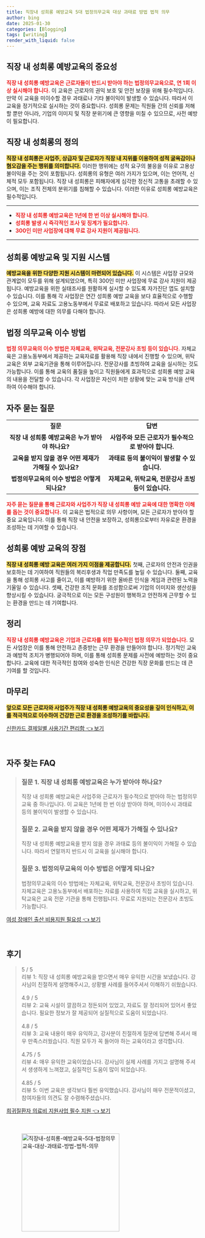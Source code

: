 ```yaml
---
title: 직장내 성희롱 예방교육 5대 법정의무교육 대상 과태료 방법 법적 의무
author: bing
date: 2025-01-30
categories: [Blogging]
tags: [writing]
render_with_liquid: false
---
```



<h2 id='직장 내 성희롱 예방교육의 중요성'>직장 내 성희롱 예방교육의 중요성</h2>

<p><b><span style="color: #ee2323;">직장 내 성희롱 예방교육은 근로자들이 반드시 받아야 하는 법정의무교육으로, 연 1회 이상 실시해야 합니다.</span></b> 이 교육은 근로자의 권익 보호 및 안전 보장을 위해 필수적입니다. 만약 이 교육을 미이수할 경우 과태료나 기타 불이익이 발생할 수 있습니다. 따라서 이 교육을 정기적으로 실시하는 것이 중요합니다. 성희롱 문제는 직원들 간의 신뢰를 저해할 뿐만 아니라, 기업의 이미지 및 직장 분위기에 큰 영향을 미칠 수 있으므로, 사전 예방이 필요합니다.</p>

<h2 id='직장 내 성희롱의 정의'>직장 내 성희롱의 정의</h2>

<p><b><span style="background-color: #ffe066;">직장 내 성희롱은 사업주, 상급자 및 근로자가 직장 내 지위를 이용하여 성적 굴욕감이나 혐오감을 주는 행위를 의미합니다.</span></b> 이러한 행위에는 성적 요구의 불응을 이유로 고용상 불이익을 주는 것이 포함됩니다. 성희롱의 유형은 여러 가지가 있으며, 이는 언어적, 신체적 모두 포함됩니다. 직장 내 성희롱은 피해자에게 심각한 정신적 고통을 초래할 수 있으며, 이는 조직 전체의 분위기를 침해할 수 있습니다. 이러한 이유로 성희롱 예방교육은 필수적입니다.</p>

<hr />

<ul>
    <li><b><span style="color: #ee2323;">직장 내 성희롱 예방교육은 1년에 한 번 이상 실시해야 합니다.</span></b></li>
    <li><b><span style="color: #ee2323;">성희롱 발생 시 즉각적인 조사 및 징계가 필요합니다.</span></b></li>
    <li><b><span style="color: #ee2323;">300인 미만 사업장에 대해 무료 강사 지원이 제공됩니다.</span></b></li>
</ul>

<hr />

<h2 id='성희롱 예방교육 및 지원 시스템'>성희롱 예방교육 및 지원 시스템</h2>

<p><b><span style="background-color: #ffe066;">예방교육을 위한 다양한 지원 시스템이 마련되어 있습니다.</span></b> 이 시스템은 사업장 규모와 관계없이 모두를 위해 설계되었으며, 특히 300인 미만 사업장에 무료 강사 지원이 제공됩니다. 예방교육을 위한 실태조사를 원활하게 실시할 수 있도록 자가진단 앱도 설치할 수 있습니다. 이를 통해 각 사업장은 연간 성희롱 예방 교육을 보다 효율적으로 수행할 수 있으며, 교육 자료도 고용노동부에서 무료로 배포하고 있습니다. 따라서 모든 사업장은 성희롱 예방에 대한 의무를 다해야 합니다.</p>

<h2 id='법정 의무교육 이수 방법'>법정 의무교육 이수 방법</h2>

<p><b><span style="color: #ee2323;">법정 의무교육의 이수 방법은 자체교육, 위탁교육, 전문강사 초빙 등이 있습니다.</span></b> 자체교육은 고용노동부에서 제공하는 교육자료를 활용해 직장 내에서 진행할 수 있으며, 위탁교육은 외부 교육기관을 통해 이루어집니다. 전문강사를 초빙하여 교육을 실시하는 것도 가능합니다. 이를 통해 교육의 품질을 높이고 직원들에게 효과적으로 성희롱 예방 교육의 내용을 전달할 수 있습니다. 각 사업장은 자신이 처한 상황에 맞는 교육 방식을 선택하여 이수해야 합니다.</p>

<h2 id='자주 묻는 질문'>자주 묻는 질문</h2>

<table>
    <tr>
        <td style="text-align: center; height: 17px;"><b>질문</b></td>
        <td style="text-align: center; height: 17px;"><b>답변</b></td>
    </tr>
    <tr>
        <td style="text-align: center; height: 17px;"><b>직장 내 성희롱 예방교육은 누가 받아야 하나요?</b></td>
        <td style="text-align: center; height: 17px;"><b>사업주와 모든 근로자가 필수적으로 받아야 합니다.</b></td>
    </tr>
    <tr>
        <td style="text-align: center; height: 17px;"><b>교육을 받지 않을 경우 어떤 제재가 가해질 수 있나요?</b></td>
        <td style="text-align: center; height: 17px;"><b>과태료 등의 불이익이 발생할 수 있습니다.</b></td>
    </tr>
    <tr>
        <td style="text-align: center; height: 17px;"><b>법정의무교육의 이수 방법은 어떻게 되나요?</b></td>
        <td style="text-align: center; height: 17px;"><b>자체교육, 위탁교육, 전문강사 초빙 등이 있습니다.</b></td>
    </tr>
</table>

<p><b><span style="color: #ee2323;">자주 묻는 질문을 통해 근로자와 사업주가 직장 내 성희롱 예방 교육에 대한 명확한 이해를 돕는 것이 중요합니다.</span></b> 이 교육은 법적으로 의무 사항이며, 모든 근로자가 받아야 할 중요 교육입니다. 이를 통해 직장 내 안전을 보장하고, 성희롱으로부터 자유로운 환경을 조성하는 데 기여할 수 있습니다.</p>

<h2 id='성희롱 예방 교육의 장점'>성희롱 예방 교육의 장점</h2>

<p><b><span style="background-color: #ffe066;">직장 내 성희롱 예방 교육은 여러 가지 이점을 제공합니다.</span></b> 첫째, 근로자의 안전과 인권을 보호하는 데 기여하여 직원들의 복리후생과 직업 만족도를 높일 수 있습니다. 둘째, 교육을 통해 성희롱 사고를 줄이고, 이를 예방하기 위한 올바른 인식을 게임과 관련된 노력을 기울일 수 있습니다. 셋째, 건강한 조직 문화를 조성함으로써 기업의 이미지와 생산성을 향상시킬 수 있습니다. 궁극적으로 이는 모든 구성원이 행복하고 안전하게 근무할 수 있는 환경을 만드는 데 기여합니다.</p>

<h2 id='정리'>정리</h2>

<p><b><span style="color: #ee2323;">직장 내 성희롱 예방교육은 기업과 근로자를 위한 필수적인 법정 의무가 되었습니다.</span></b> 모든 사업장은 이를 통해 안전하고 존중받는 근무 환경을 만들어야 합니다. 정기적인 교육과 예방적 조치가 병행되어야 하며, 이를 통해 성희롱 문제를 사전에 예방하는 것이 중요합니다. 교육에 대한 적극적인 참여와 성숙한 인식은 건강한 직장 문화를 만드는 데 큰 기여를 할 것입니다.</p>

<h2 id='마무리'>마무리</h2>

<p><b><span style="background-color: #ffe066;">앞으로 모든 근로자와 사업주가 직장 내 성희롱 예방교육의 중요성을 깊이 인식하고, 이를 적극적으로 이수하여 건강한 근로 환경을 조성하기를 바랍니다.</span></b></p>


<p><a class="click-button" title="신한카드 결제일별 사용기간 편리함" href="https://afficreate.github.io/posts/%EC%8B%A0%ED%95%9C%EC%B9%B4%EB%93%9C-%EA%B2%B0%EC%A0%9C%EC%9D%BC%EB%B3%84-%EC%82%AC%EC%9A%A9%EA%B8%B0%EA%B0%84-%ED%8E%B8%EB%A6%AC%ED%95%A8/" rel="dofollow">신한카드 결제일별 사용기간 편리함 👈 보기</a></p><br>
<h2 id='자주_찾는_FAQ'>자주 찾는 FAQ</h2>
<div itemscope="" itemtype="https://schema.org/FAQPage"> 
<blockquote> 
<div itemscope="" itemprop="mainEntity" itemtype="https://schema.org/Question"> 
<h3 itemprop="name">질문 1. 직장 내 성희롱 예방교육은 누가 받아야 하나요?</h3> 
<div itemscope="" itemprop="acceptedAnswer" itemtype="https://schema.org/Answer"> 
<span itemprop="text"> 
<p>직장 내 성희롱 예방교육은 사업주와 근로자가 필수적으로 받아야 하는 법정의무교육 중 하나입니다. 이 교육은 1년에 한 번 이상 받아야 하며, 미이수시 과태료 등의 불이익이 발생할 수 있습니다.</p> 
</span> 
</div> 
</div> 

<div itemscope="" itemprop="mainEntity" itemtype="https://schema.org/Question"> 
<h3 itemprop="name">질문 2. 교육을 받지 않을 경우 어떤 제재가 가해질 수 있나요?</h3> 
<div itemscope="" itemprop="acceptedAnswer" itemtype="https://schema.org/Answer"> 
<span itemprop="text"> 
<p>직장 내 성희롱 예방교육을 받지 않을 경우 과태료 등의 불이익이 가해질 수 있습니다. 따라서 연말까지 반드시 이 교육을 실시해야 합니다.</p> 
</span> 
</div> 
</div> 

<div itemscope="" itemprop="mainEntity" itemtype="https://schema.org/Question"> 
<h3 itemprop="name">질문 3. 법정의무교육의 이수 방법은 어떻게 되나요?</h3> 
<div itemscope="" itemprop="acceptedAnswer" itemtype="https://schema.org/Answer"> 
<span itemprop="text"> 
<p>법정의무교육의 이수 방법에는 자체교육, 위탁교육, 전문강사 초빙이 있습니다. 자체교육은 고용노동부에서 배포하는 자료를 사용하여 직접 교육을 실시하고, 위탁교육은 교육 전문 기관을 통해 진행됩니다. 무료로 지원되는 전문강사 초빙도 가능합니다.</p> 
</span> 
</div> 
</div> 
</blockquote> 
</div>
<p><a class="click-button" title="여성 장애인 출산 비용지원 필요성" href="https://afficreate.github.io/posts/%EC%97%AC%EC%84%B1-%EC%9E%A5%EC%95%A0%EC%9D%B8-%EC%B6%9C%EC%82%B0-%EB%B9%84%EC%9A%A9%EC%A7%80%EC%9B%90-%ED%95%84%EC%9A%94%EC%84%B1/" rel="dofollow">여성 장애인 출산 비용지원 필요성 👈 보기</a></p><br>
<h2 id='후기'>후기</h2>
<div itemscope itemtype="https://schema.org/Product">
  <blockquote>
  <div itemprop="review" itemscope itemtype="https://schema.org/Review">
      <div itemprop="reviewRating" itemscope itemtype="https://schema.org/Rating"> <span itemprop="ratingValue">5</span> / <span itemprop="bestRating">5</span> </div>
      <span itemprop="reviewBody">리뷰 1: 직장 내 성희롱 예방교육을 받으면서 매우 유익한 시간을 보냈습니다. 강사님이 친절하게 설명해주시고, 상황별 사례를 들어주셔서 이해하기 쉬웠습니다.</span>
  </div>
  <br>
  <div itemprop="review" itemscope itemtype="https://schema.org/Review">
      <div itemprop="reviewRating" itemscope itemtype="https://schema.org/Rating"> <span itemprop="ratingValue">4.9</span> / <span itemprop="bestRating">5</span> </div>
      <span itemprop="reviewBody">리뷰 2: 교육 시설이 깔끔하고 정돈되어 있었고, 자료도 잘 정리되어 있어서 좋았습니다. 필요한 정보가 잘 제공되어 실질적으로 도움이 되었습니다.</span>
  </div>
  <br>
  <div itemprop="review" itemscope itemtype="https://schema.org/Review">
      <div itemprop="reviewRating" itemscope itemtype="https://schema.org/Rating"> <span itemprop="ratingValue">4.8</span> / <span itemprop="bestRating">5</span> </div>
      <span itemprop="reviewBody">리뷰 3: 교육 내용이 매우 유익하고, 강사분이 친절하게 질문에 답변해 주셔서 매우 만족스러웠습니다. 직원 모두가 꼭 들어야 하는 교육이라고 생각합니다.</span>
  </div>
  <br>
  <div itemprop="review" itemscope itemtype="https://schema.org/Review">
      <div itemprop="reviewRating" itemscope itemtype="https://schema.org/Rating"> <span itemprop="ratingValue">4.75</span> / <span itemprop="bestRating">5</span> </div>
      <span itemprop="reviewBody">리뷰 4: 매우 유익한 교육이었습니다. 강사님이 실제 사례를 가지고 설명해 주셔서 생생하게 느껴졌고, 실질적인 도움이 많이 되었습니다.</span>
  </div>
  <br>
  <div itemprop="review" itemscope itemtype="https://schema.org/Review">
      <div itemprop="reviewRating" itemscope itemtype="https://schema.org/Rating"> <span itemprop="ratingValue">4.85</span> / <span itemprop="bestRating">5</span> </div>
      <span itemprop="reviewBody">리뷰 5: 이번 교육은 생각보다 훨씬 유익했습니다. 강사님이 매우 전문적이셨고, 참여자들의 의견도 잘 수렴해주셨습니다.</span>
  </div>
  </blockquote>
</div>
<p><a class="click-button" title="희귀질환자 의료비 지원사업 필수 지원" href="https://afficreate.github.io/posts/%ED%9D%AC%EA%B7%80%EC%A7%88%ED%99%98%EC%9E%90-%EC%9D%98%EB%A3%8C%EB%B9%84-%EC%A7%80%EC%9B%90%EC%82%AC%EC%97%85-%ED%95%84%EC%88%98-%EC%A7%80%EC%9B%90/" rel="dofollow">희귀질환자 의료비 지원사업 필수 지원 👈 보기</a></p><br>
<figure class="image"><img src="https://afficreate.github.io/assets/img/thumbnail/직장내-성희롱-예방교육-5대-법정의무교육-대상-과태료-방법-법적-의무.webp" alt="직장내-성희롱-예방교육-5대-법정의무교육-대상-과태료-방법-법적-의무" width="256" height="256"></figure>